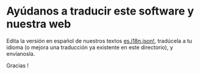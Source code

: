 # Ayúdanos a traducir este software y nuestra web

Edita la versión en español de nuestros textos [es.i18n.json!](es.i18n.json), tradúcela a tu idioma (o mejora una traducción ya existente en este directorio), y envíanosla.

Gracias !
